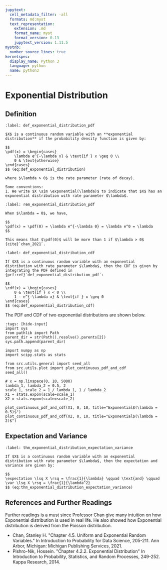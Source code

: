 ```yaml
---
jupytext:
  cell_metadata_filter: -all
  formats: md:myst
  text_representation:
    extension: .md
    format_name: myst
    format_version: 0.13
    jupytext_version: 1.11.5
mystnb:
  number_source_lines: true
kernelspec:
  display_name: Python 3
  language: python
  name: python3
---
```


# Exponential Distribution

## Definition

```{prf:definition} Exponential Distribution (PDF)
:label: def_exponential_distribution_pdf

$X$ is a continuous random variable with an **exponential distribution** if the probability density function is given by:

$$
\pdf(x) = \begin{cases}
    \lambda e^{-\lambda x} & \text{if } x \geq 0 \\
    0 & \text{otherwise}
\end{cases}
$$ (eq:def_exponential_distribution)

where $\lambda > 0$ is the rate parameter (rate of decay).

Some conventions:
1. We write $X \sim \exponential(\lambda)$ to indicate that $X$ has an exponential distribution with rate parameter $\lambda$.
```

```{prf:remark} Exponential Distribution (PDF)
:label: rem_exponential_distribution_pdf

When $\lambda = 0$, we have,

$$
\pdf(x) = \pdf(0) = \lambda e^{-\lambda 0} = \lambda e^0 = \lambda
$$

This means that $\pdf(0)$ will be more than 1 if $\lambda > 0$ {cite}`chan_2021`.
```

```{prf:definition} Exponential Distribution (CDF)
:label: def_exponential_distribution_cdf

If $X$ is a continuous random variable with an exponential distribution with rate parameter $\lambda$, then the CDF is given by integrating the PDF defined in {prf:ref}`def_exponential_distribution_pdf`:

$$
\cdf(x) = \begin{cases}
    0 & \text{if } x < 0 \\
    1 - e^{-\lambda x} & \text{if } x \geq 0
\end{cases}
$$ (eq:def_exponential_distribution_cdf)
```

The PDF and CDF of two exponential distributions are shown below.


```{code-cell} ipython3
:tags: [hide-input]
import sys
from pathlib import Path
parent_dir = str(Path().resolve().parents[2])
sys.path.append(parent_dir)

import numpy as np
import scipy.stats as stats

from src.utils.general import seed_all
from src.utils.plot import plot_continuous_pdf_and_cdf
seed_all()

# x = np.linspace(0, 10, 5000)
lambda_1, lambda_2 = 0.5, 2
scale_1, scale_2 = 1 / lambda_1, 1 / lambda_2
X1 = stats.expon(scale=scale_1)
X2 = stats.expon(scale=scale_2)

plot_continuous_pdf_and_cdf(X1, 0, 10, title="Exponential$(\lambda = 0.5)$")
plot_continuous_pdf_and_cdf(X2, 0, 10, title="Exponential$(\lambda = 2)$")
```

## Expectation and Variance

```{prf:theorem} Expectation and Variance of Exponential Distribution
:label: thm_exponential_distribution_expectation_variance

If $X$ is a continuous random variable with an exponential distribution with rate parameter $\lambda$, then the expectation and variance are given by:

$$
\expectation \lsq X \rsq = \frac{1}{\lambda} \qquad \text{and} \qquad \var \lsq X \rsq = \frac{1}{\lambda^2}
$$ (eq:thm_exponential_distribution_expectation_variance)
```

## References and Further Readings

Further readings is a must since Professor Chan give many intuition on how Exponential distribution is used in real life.
He also showed how Exponential distribution is derived from the Poisson distribution.

- Chan, Stanley H. "Chapter 4.5. Uniform and Exponential Random Variables." In Introduction to Probability for Data Science, 205-211. Ann Arbor, Michigan: Michigan Publishing Services, 2021.
- Pishro-Nik, Hossein. "Chapter 4.2.2. Exponential Distribution" In Introduction to Probability, Statistics, and Random Processes, 249-252. Kappa Research, 2014.
